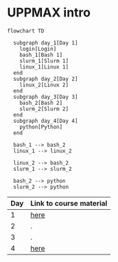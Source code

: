 # UPPMAX intro

```mermaid
flowchart TD

  subgraph day_1[Day 1]
    login[Login]
    bash_1[Bash 1]
    slurm_1[Slurm 1]
    linux_1[Linux 1]
  end
  subgraph day_2[Day 2]
    linux_2[Linux 2]
  end
  subgraph day_3[Day 3]
    bash_2[Bash 2]
    slurm_2[Slurm 2]
  end
  subgraph day_4[Day 4]
    python[Python]
  end

  bash_1 --> bash_2
  linux_1 --> linux_2  

  linux_2 --> bash_2
  slurm_1 --> slurm_2

  bash_2 --> python
  slurm_2 --> python
```


Day|Link to course material
---|----------------------------------------------------
1  |[here](https://uppmax.github.io/uppmax_intro_day_1)
2  |.
3  |.
4  |[here](https://github.com/UPPMAX/uppmax_intro_python)
